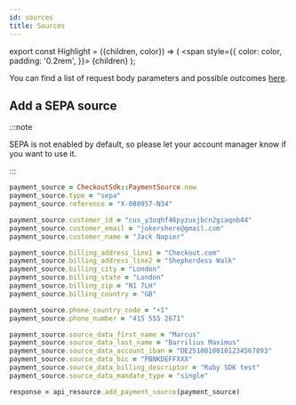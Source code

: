 ```yaml
---
id: sources
title: Sources
---
```


export const Highlight = ({children, color}) => (
<span
style={{
      color: color,
      padding: '0.2rem',
    }}>
{children}
</span>
);

You can find a list of request body parameters and possible outcomes [here](https://api-reference.checkout.com/#tag/Sources).

## Add a <Highlight color="#25c2a0">SEPA source</Highlight>

:::note

SEPA is not enabled by default, so please let your account manager know if you want to use it.

:::

```ruby
payment_source = CheckoutSdk::PaymentSource.new
payment_source.type = "sepa"
payment_source.reference = "X-080957-N34"

payment_source.customer_id = "cus_y3oqhf46pyzuxjbcn2giaqnb44"
payment_source.customer_email = "jokershere@gmail.com"
payment_source.customer_name = "Jack Napier"

payment_source.billing_address_line1 = "Checkout.com"
payment_source.billing_address_line2 = "Shepherdess Walk"
payment_source.billing_city = "London"
payment_source.billing_state = "London"
payment_source.billing_zip = "N1 7LH"
payment_source.billing_country = "GB"

payment_source.phone_country_code = "+1"
payment_source.phone_number = "415 555 2671"

payment_source.source_data_first_name = "Marcus"
payment_source.source_data_last_name = "Barrilius Maximus"
payment_source.source_data_account_iban = "DE25100100101234567893"
payment_source.source_data_bic = "PBNKDEFFXXX"
payment_source.source_data_billing_descriptor = "Ruby SDK test"
payment_source.source_data_mandate_type = "single"

response = api_resource.add_payment_source(payment_source)
```
